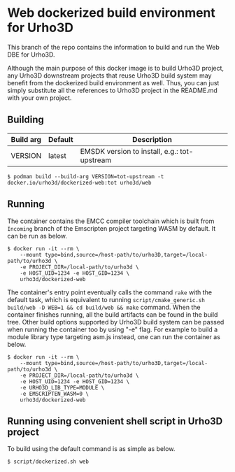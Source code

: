 <!--
  Copyright (c) 2018-2021 Yao Wei Tjong. All rights reserved.

  Permission is hereby granted, free of charge, to any person obtaining a copy
  of this software and associated documentation files (the "Software"), to deal
  in the Software without restriction, including without limitation the rights
  to use, copy, modify, merge, publish, distribute, sublicense, and/or sell
  copies of the Software, and to permit persons to whom the Software is
  furnished to do so, subject to the following conditions:

  The above copyright notice and this permission notice shall be included in
  all copies or substantial portions of the Software.

  THE SOFTWARE IS PROVIDED "AS IS", WITHOUT WARRANTY OF ANY KIND, EXPRESS OR
  IMPLIED, INCLUDING BUT NOT LIMITED TO THE WARRANTIES OF MERCHANTABILITY,
  FITNESS FOR A PARTICULAR PURPOSE AND NONINFRINGEMENT. IN NO EVENT SHALL THE
  AUTHORS OR COPYRIGHT HOLDERS BE LIABLE FOR ANY CLAIM, DAMAGES OR OTHER
  LIABILITY, WHETHER IN AN ACTION OF CONTRACT, TORT OR OTHERWISE, ARISING FROM,
  OUT OF OR IN CONNECTION WITH THE SOFTWARE OR THE USE OR OTHER DEALINGS IN
  THE SOFTWARE.
-->

# Web dockerized build environment for Urho3D

This branch of the repo contains the information to build and run the Web DBE
for Urho3D.

Although the main purpose of this docker image is to build Urho3D project, any
Urho3D downstream projects that reuse Urho3D build system may benefit from the
dockerized build environment as well. Thus, you can just simply substitute all the
references to Urho3D project in the README.md with your own project.

## Building

|Build arg|Default|Description|
|---------|-------|-----------|
|VERSION|latest|EMSDK version to install, e.g.: tot-upstream|


```
$ podman build --build-arg VERSION=tot-upstream -t docker.io/urho3d/dockerized-web:tot urho3d/web
```

## Running

The container contains the EMCC compiler toolchain which is built from `Incoming`
branch of the Emscripten project targeting WASM by default. It can be run as below.

```
$ docker run -it --rm \
    --mount type=bind,source=/host-path/to/urho3D,target=/local-path/to/urho3d \
    -e PROJECT_DIR=/local-path/to/urho3d \
    -e HOST_UID=1234 -e HOST_GID=1234 \
    urho3d/dockerized-web
```

The container's entry point eventually calls the command `rake` with the default
task, which is equivalent to running `script/cmake_generic.sh build/web -D WEB=1
&& cd build/web && make` command. When the container finishes running, all the
build artifacts can be found in the build tree. Other build options supported by
Urho3D build system can be passed when running the container too by using "-e"
flag. For example to build a module library type targeting asm.js instead, one can
run the container as below.

```
$ docker run -it --rm \
    --mount type=bind,source=/host-path/to/urho3D,target=/local-path/to/urho3d \
    -e PROJECT_DIR=/local-path/to/urho3d \
    -e HOST_UID=1234 -e HOST_GID=1234 \
    -e URHO3D_LIB_TYPE=MODULE \
    -e EMSCRIPTEN_WASM=0 \
    urho3d/dockerized-web
```

## Running using convenient shell script in Urho3D project

To build using the default command is as simple as below.

```
$ script/dockerized.sh web
```
